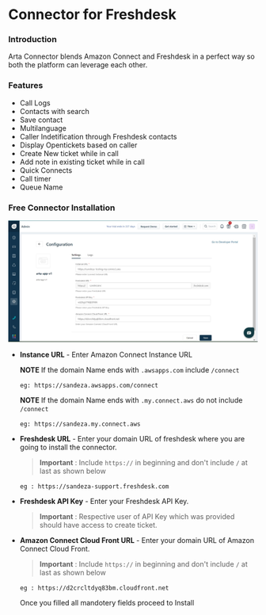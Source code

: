 # Connector for Freshdesk

### Introduction

Arta Connector blends Amazon Connect and Freshdesk in a perfect way so both the platform can leverage each other.

### Features

- Call Logs
- Contacts with search
- Save contact
- Multilanguage
- Caller Indetification through Freshdesk contacts
- Display Opentickets based on caller
- Create New ticket while in call
- Add note in existing ticket while in call
- Quick Connects
- Call timer
- Queue Name

<!-- | Free Connector        | Paid Connector           |
| ------------- |:-------------:|
| Call Logs      | Call Logs |
| Contacts with search      | Contacts with search      |
| Save contact | Save contact      |
|  | Multilanguage     | -->

### Free Connector Installation

![Free Connector Installation](images/installFreeConnecter.png 'Free Connector Installation')

- **Instance URL** - Enter Amazon Connect Instance URL

  **NOTE**
  If the domain Name ends with `.awsapps.com` include `/connect`

  ```text
  eg: https://sandeza.awsapps.com/connect
  ```

  **NOTE**
  If the domain Name ends with `.my.connect.aws` do not include `/connect`

  ```text
  eg: https://sandeza.my.connect.aws
  ```

<!-- - **Instance Login URL** - Enter Amazon Connect Instance login URL. You can find that in Connect Instances overview page

  ```text
  eg : https://sandeza.awsapps.com/connect/login
  ``` -->

- **Freshdesk URL** - Enter your domain URL of freshdesk where you are going to install the connector.

  > **Important** : Include `https://` in beginning and don't include `/` at last as shown below

  ```text
  eg : https://sandeza-support.freshdesk.com
  ```

- **Freshdesk API Key** - Enter your Freshdesk API Key.

  > **Important** : Respective user of API Key which was provided should have access to create ticket.

- **Amazon Connect Cloud Front URL** - Enter your domain URL of Amazon Connect Cloud Front.

  > **Important** : Include `https://` in beginning and don't include `/` at last as shown below

  ```text
  eg : https://d2crcltdyq83bm.cloudfront.net
  ```

  Once you filled all mandotery fields proceed to Install

<!-- ### Arta Connector Installation

![Arta Connector Installation](images/installArtaConnecter.png "Arta Connector Installation")

- **Integration Id** - Enter Arta Freshdesk integration id. You find your Freshdesk integration id in arta platform under Freshdesk Integrations

- **Access Key** - Enter Arta Freshdesk access key. You find your Freshdesk access key in arta platform under Freshdesk Integrations -->
